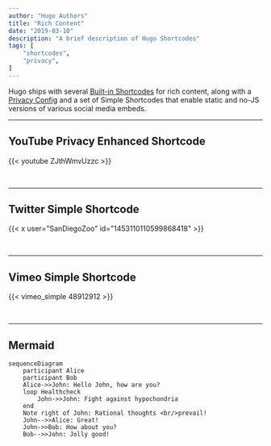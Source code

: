 ```yaml
---
author: "Hugo Authors"
title: "Rich Content"
date: "2019-03-10"
description: "A brief description of Hugo Shortcodes"
tags: [
    "shortcodes",
    "privacy",
]
---
```


Hugo ships with several [Built-in Shortcodes](https://gohugo.io/content-management/shortcodes/#use-hugos-built-in-shortcodes) for rich content, along with a [Privacy Config](https://gohugo.io/about/hugo-and-gdpr/) and a set of Simple Shortcodes that enable static and no-JS versions of various social media embeds.
<!--more-->
---

## YouTube Privacy Enhanced Shortcode

{{< youtube ZJthWmvUzzc >}}

<br>

---

## Twitter Simple Shortcode

{{< x user="SanDiegoZoo" id="1453110110599868418" >}}

<br>

---

## Vimeo Simple Shortcode

{{< vimeo_simple 48912912 >}}

<br>

---

## Mermaid

```mermaid
sequenceDiagram
    participant Alice
    participant Bob
    Alice->>John: Hello John, how are you?
    loop Healthcheck
        John->>John: Fight against hypochondria
    end
    Note right of John: Rational thoughts <br/>prevail!
    John-->>Alice: Great!
    John->>Bob: How about you?
    Bob-->>John: Jolly good!
```
